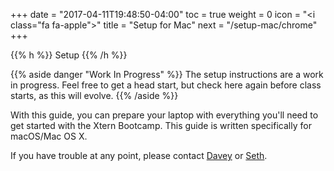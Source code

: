 +++
date = "2017-04-11T19:48:50-04:00"
toc = true
weight = 0
icon = "<i class=\"fa fa-apple\"></i>"
title = "Setup for Mac"
next = "/setup-mac/chrome"
+++

{{% h %}}
<i class="fa fa-apple"></i> Setup
{{% /h %}}

{{% aside danger "Work In Progress" %}}
The setup instructions are a work in progress. Feel free to get a head start, but check here again before class starts, as this will evolve.
{{% /aside %}}

With this guide, you can prepare your laptop with everything you'll need to get started with the Xtern Bootcamp. This guide is written specifically for macOS/Mac OS X.

If you have trouble at any point, please contact [Davey](mailto:dave@getfretless.com) or [Seth](seth@getfretless.com).